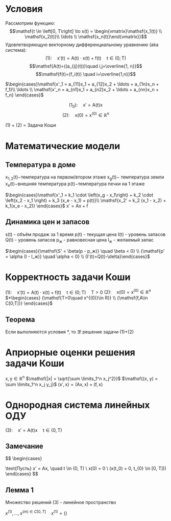 # Условия
Рассмотрим функцию:
$$\mathsf{t \in \left[0, T\right] \to x(t) = \begin{vmatrix}\mathsf{x_1(t)} \\ \mathsf{x_2(t)}\\ \ldots \\ \mathsf{x_n(t)}\end{vmatrix}}$$
Удовлетворяющую векторному дифференциальному уравнению (aka система):
$$\mathsf{(1): \quad x'(t)=A(t)\cdot x(t)+f(t)\quad t\in (0; T)}$$
$$\mathsf{A(t)=((a_{ij}(t)))\quad i,j=\overline{1, n}}$$
$$\mathsf{f(t)=(f_i(t)) \quad i=\overline{1,n}}$$

$\begin{cases}\mathsf{x'_1 = a_{11}x_1 + a_{12}x_2 + \ldots + a_{1n}x_n + f_1}\\ \ldots \\ \mathsf{x'_n = a_{n1}x_1 + a_{n2}x_2 + \ldots + a_{nn}x_n + f_n} \end{cases}$



$$\mathsf{(1_0): \quad x' = A(t)x}$$
$$\mathsf{(2): \quad x(0) = x^{(0)} \in \mathbb R ^n}$$


(1) + (2) = Задача Коши



# Математические модели
## Температура в доме
$\mathsf{x_{1, 2}(t)-}$температура на первом/втором этаже
$\mathsf{x_g(t)-}$ температура земли
$\mathsf{x_e(t)-}$внешняя температура
$\mathsf{p(t)-}$температура печки на 1 этаже

$\begin{cases}\mathsf{x'_1 = k_1 \cdot \left(x_g - x_1\right) + k_2 \cdot \left(x_2 - x_1 \right) + k_3 (x_e - x_1) + p(t)}\\ \mathsf{x_2' = k_2 (x_1 - x_2) + k_1(x_e - x_2)} \end{cases}$
$\mathsf{x' = Ax + f}$
## Динамика цен и запасов
$\mathsf{s(t)}$ - объём продаж за 1 время
$\mathsf{p(t)}$ - текущая цена
$\mathsf{I(t)}$ - уровень запасов
$\mathsf{Q(t)}$ - уровень запасов
$\mathsf{p_ж}$ - равновесная цена
$\mathsf{I_ж}$ - желаемый запас

$\begin{cases}{\mathsf{S' = \beta(p - p_ж)} \quad \beta < 0} \\ {\mathsf{p' = \alpha (I - I_ж)} \quad \alpha < 0} \\ {I'(t)=Q(t)-\delta}\end{cases}$
# Корректность задачи Коши

$\mathsf{(1): \quad x'(t)=A(t)\cdot x(t)+f(t)\quad t\in (0; T)\quad T>0}$
$\mathsf{(2): \quad x(0) = x^{(0)} \in \mathbb R ^n}$
$*\begin{cases} {\mathsf{T>0\quad x^{(0)}\in R}} \\ {\mathsf{f,A\in C[0;T]}} \end{cases}$

## Теорема
Если выполняются условия $*$, то $\exists !$ решение задачи (1)+(2)

# Априорные оценки  решения задачи Коши
$\mathsf{x, y \in \mathbb R^n}$
$\mathsf{|x| = \sqrt{\sum \limits_1^n x_j^2}}$
$\mathsf{(x, y) = \sum \limits_1^n x_j y_j}$
$\mathsf{(x', x) = (Ax, x) + (f, x)}$


# Однородная система линейных ОДУ
$\mathsf{(3): \quad x' = A(t) x \quad t \in (0, T)}$
## Замечание
$$
\begin{cases}

\text{Пусть} x' = Ax, \quad t \in (0, T) \\
x(0) = 0 \\
(x(t_0) = 0, t_{0} \in [0, T]))
\end{cases}
$$
## Лемма 1
Множество решений (3) - линейное пространство

$x^{(1)}, \ldots, x^{(m) \in C [0, T]} \quad x^{(1)} = \left(\right)$